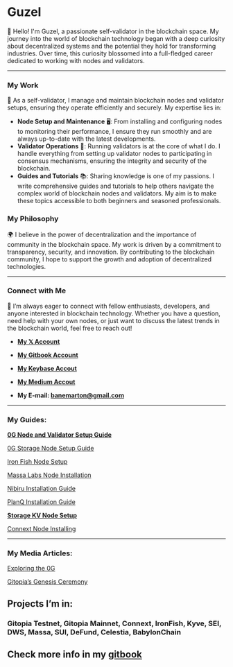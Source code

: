 # Guzel

👋 Hello! I'm Guzel, a passionate self-validator in the blockchain space. My journey into the world of blockchain technology began with a deep curiosity about decentralized systems and the potential they hold for transforming industries. Over time, this curiosity blossomed into a full-fledged career dedicated to working with nodes and validators.

---

### My Work

🔧 As a self-validator, I manage and maintain blockchain nodes and validator setups, ensuring they operate efficiently and securely. My expertise lies in:

- **Node Setup and Maintenance** 🖥️: From installing and configuring nodes to monitoring their performance, I ensure they run smoothly and are always up-to-date with the latest developments.
- **Validator Operations** 🔐: Running validators is at the core of what I do. I handle everything from setting up validator nodes to participating in consensus mechanisms, ensuring the integrity and security of the blockchain.
- **Guides and Tutorials** 📚: Sharing knowledge is one of my passions. I write comprehensive guides and tutorials to help others navigate the complex world of blockchain nodes and validators. My aim is to make these topics accessible to both beginners and seasoned professionals.

### My Philosophy

🌍 I believe in the power of decentralization and the importance of community in the blockchain space. My work is driven by a commitment to transparency, security, and innovation. By contributing to the blockchain community, I hope to support the growth and adoption of decentralized technologies.

---

### Connect with Me

🤝 I’m always eager to connect with fellow enthusiasts, developers, and anyone interested in blockchain technology. Whether you have a question, need help with your own nodes, or just want to discuss the latest trends in the blockchain world, feel free to reach out!

- [**My 𝕏 Account**](https://x.com/guzel_khv)

- [**My Gitbook Account**](https://guzel-khv.notion.site/Guzel-53d167d9ecaa4b089efb30cc84befb76)

- [**My Keybase Accout**](https://keybase.io/jessandrich)

- [**My Medium Accout**](https://medium.com/@guzel-khv)

- **My E-mail: banemarton@gmail.com**


---

### My Guides:

[**0G Node and Validator Setup Guide**](https://www.notion.so/0G-Node-and-Validator-Setup-Guide-06c8ac305b764511ac8e7e7cfd5aa46f?pvs=21)

[0G Storage Node Setup Guide](https://www.notion.so/0G-Storage-Node-Setup-Guide-bb7d6c54aecd4f1090c8a9c45b48394e?pvs=21)

[Iron Fish Node Setup](https://www.notion.so/Iron-Fish-Node-Setup-c82d050bb6f94c5caac6f04a055f8da7?pvs=21)

[Massa Labs Node Installation](https://www.notion.so/Massa-Labs-Node-Installation-6d113f06b735405f9d8372d0a39e8984?pvs=21)

[Nibiru Installation Guide](https://www.notion.so/Nibiru-Installation-Guide-177c6139b77042368a1ba675ef7de9bc?pvs=21)

[PlanQ Installation Guide](https://www.notion.so/PlanQ-Installation-Guide-5182d61a8fdb4946a633acdf820c3bc2?pvs=21)

[**Storage KV Node Setup**](https://www.notion.so/Storage-KV-Node-Setup-bdb07db23ef74bb0a9bc4890e3a2a0ae?pvs=21)

[Connext Node Installing](https://www.notion.so/Connext-Node-Installing-24743563fd864071bcf239a422db2c47?pvs=21)

---

### My Media Articles:

[Exploring the 0G](https://medium.com/@guzel-khv/exploring-the-0g-11b288d6e8c2)

[Gitopia’s Genesis Ceremony](https://medium.com/@guzel-khv/gitopias-genesis-ceremony-6565d6170378)

## Projects I’m in:

### Gitopia Testnet, Gitopia Mainnet, Connext, IronFish, Kyve, SEI, DWS, Massa, SUI, DeFund, Celestia, BabylonChain

## Check more info in my [gitbook](https://guzel-khv.notion.site/Guzel-53d167d9ecaa4b089efb30cc84befb76)
